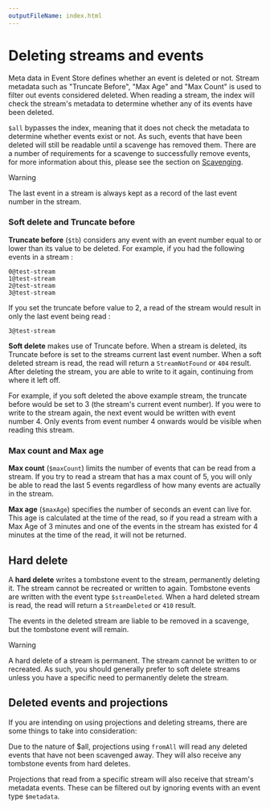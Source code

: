 ```yaml
---
outputFileName: index.html
---
```


# Deleting streams and events

Meta data in Event Store defines whether an event is deleted or not. Stream metadata such as "Truncate Before", "Max Age" and "Max Count" is used to filter out events considered deleted. When reading a stream, the index will check the stream's metadata to determine whether any of its events have been deleted.

`$all` bypasses the index, meaning that it does not check the metadata to determine whether events exist or not. As such, events that have been deleted will still be readable until a scavenge has removed them. There are a number of requirements for a scavenge to successfully remove events, for more information about this, please see the section on [Scavenging](scavenging.md).

> [!WARNING]
> The last event in a stream is always kept as a record of the last event number in the stream.

### Soft delete and Truncate before

**Truncate before** (`$tb`) considers any event with an event number equal to or lower than its value to be deleted.
For example, if you had the following events in a stream :

```text
0@test-stream
1@test-stream
2@test-stream
3@test-stream
```

If you set the truncate before value to 2, a read of the stream would result in only the last event being read :

```text
3@test-stream
```

**Soft delete** makes use of Truncate before. When a stream is deleted, its Truncate before is set to the streams current last event number. When a soft deleted stream is read, the read will return a `StreamNotFound` or `404` result.
After deleting the stream, you are able to write to it again, continuing from where it left off.

For example, if you soft deleted the above example stream, the truncate before would be set to 3 (the stream's current event number). If you were to write to the stream again, the next event would be written with event number 4. Only events from event number 4 onwards would be visible when reading this stream.

### Max count and Max age

**Max count** (`$maxCount`) limits the number of events that can be read from a stream.
If you try to read a stream that has a max count of 5, you will only be able to read the last 5 events regardless of how many events are actually in the stream.

**Max age** (`$maxAge`) specifies the number of seconds an event can live for.
This age is calculated at the time of the read, so if you read a stream with a Max Age of 3 minutes and one of the events in the stream has existed for 4 minutes at the time of the read, it will not be returned.

## Hard delete

A **hard delete** writes a tombstone event to the stream, permanently deleting it. The stream cannot be recreated or written to again.
Tombstone events are written with the event type `$streamDeleted`.
When a hard deleted stream is read, the read will return a `StreamDeleted` or `410` result.

The events in the deleted stream are liable to be removed in a scavenge, but the tombstone event will remain.

> [!WARNING]
> A hard delete of a stream is permanent. The stream cannot be written to or recreated. As such, you should generally prefer to soft delete streams unless you have a specific need to permanently delete the stream.

## Deleted events and projections

If you are intending on using projections and deleting streams, there are some things to take into consideration:

Due to the nature of $all, projections using `fromAll` will read any deleted events that have not been scavenged away. They will also receive any tombstone events from hard deletes.

Projections that read from a specific stream will also receive that stream's metadata events. These can be filtered out by ignoring events with an event type `$metadata`.

